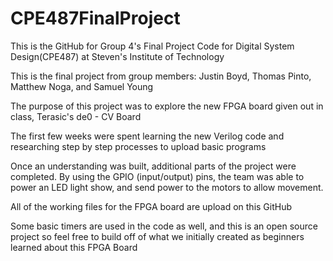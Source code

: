 # CPE487FinalProject

This is the GitHub for Group 4's Final Project Code for Digital System Design(CPE487) at Steven's Institute of Technology


This is the final project from group members: Justin Boyd, Thomas Pinto, Matthew Noga, and Samuel Young

The purpose of this project was to explore the new FPGA board given out in class, Terasic's de0 - CV Board

The first few weeks were spent learning the new Verilog code and researching step by step processes to upload basic programs

Once an understanding was built, additional parts of the project were completed. 
By using the GPIO (input/output) pins, the team was able to power an LED light show, and send power to the motors to allow movement. 

All of the working files for the FPGA board are upload on this GitHub

Some basic timers are used in the code as well, and this is an open source project so feel free to build off of what we initially
created as beginners learned about this FPGA Board
